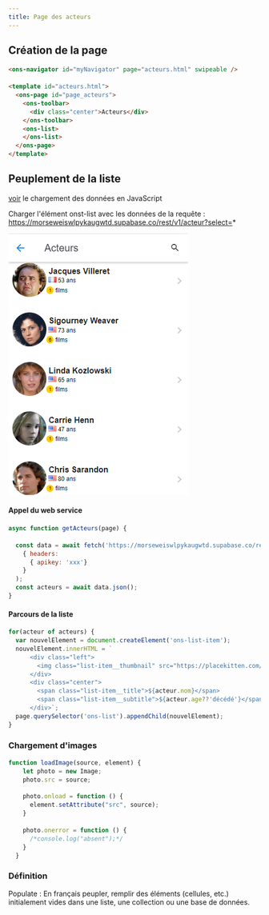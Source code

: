```yaml
---
title: Page des acteurs
---
```


## Création de la page

```html
<ons-navigator id="myNavigator" page="acteurs.html" swipeable />
    
<template id="acteurs.html">
  <ons-page id="page_acteurs">
    <ons-toolbar>
      <div class="center">Acteurs</div>
    </ons-toolbar>
    <ons-list>
    </ons-list>
  </ons-page>    
</template>
```

## Peuplement de la liste

[voir](../../../langage/javascript/fetch) le chargement des données en JavaScript

Charger  l'élément onst-list avec les données de la requête : https://morseweiswlpykaugwtd.supabase.co/rest/v1/acteur?select=*


![liste des acteurs](acteurs.png)


#### Appel du web service

```javascript
async function getActeurs(page) {

  const data = await fetch('https://morseweiswlpykaugwtd.supabase.co/rest/v1/acteur?select=*',
    { headers: 
      { apikey: 'xxx'}
    }
  );
  const acteurs = await data.json();
}
```

#### Parcours de la liste

```javascript
for(acteur of acteurs) {
  var nouvelElement = document.createElement('ons-list-item');
  nouvelElement.innerHTML = `
      <div class="left">
        <img class="list-item__thumbnail" src="https://placekitten.com/g/40/40">
      </div>
      <div class="center">
        <span class="list-item__title">${acteur.nom}</span>
        <span class="list-item__subtitle">${acteur.age??'décédé'}</span>
      </div>`;
  page.querySelector('ons-list').appendChild(nouvelElement);
}
```

### Chargement d'images

```javascript
function loadImage(source, element) {
    let photo = new Image;
    photo.src = source;

    photo.onload = function () {
      element.setAttribute("src", source);
    }

    photo.onerror = function () {
      /*console.log("absent");*/
    }
  }
```

### Définition

Populate : En français peupler, remplir des éléments (cellules, etc.) initialement vides dans une liste, une collection ou une base de données.
